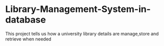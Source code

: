 # Library-Management-System-in-database
This project tells us how a university library details are manage,store and retrieve when needed
